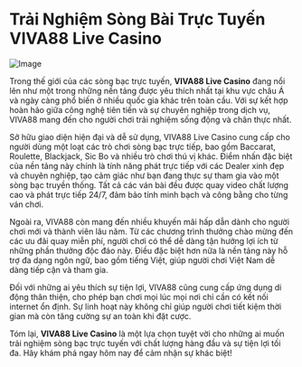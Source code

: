 # Trải Nghiệm Sòng Bài Trực Tuyến VIVA88 Live Casino

![Image](https://github.com/user-attachments/assets/bd51ea9f-0666-407b-a7a7-98ead6de688c)

Trong thế giới của các sòng bạc trực tuyến, **VIVA88 Live Casino** đang nổi lên như một trong những nền tảng được yêu thích nhất tại khu vực châu Á và ngày càng phổ biến ở nhiều quốc gia khác trên toàn cầu. Với sự kết hợp hoàn hảo giữa công nghệ tiên tiến và sự chuyên nghiệp trong dịch vụ, VIVA88 mang đến cho người chơi trải nghiệm sống động và chân thực nhất.

Sở hữu giao diện hiện đại và dễ sử dụng, VIVA88 Live Casino cung cấp cho người dùng một loạt các trò chơi sòng bạc trực tiếp, bao gồm Baccarat, Roulette, Blackjack, Sic Bo và nhiều trò chơi thú vị khác. Điểm nhấn đặc biệt của nền tảng này chính là tính năng phát trực tiếp với các Dealer xinh đẹp và chuyên nghiệp, tạo cảm giác như bạn đang thực sự tham gia vào một sòng bạc truyền thống. Tất cả các ván bài đều được quay video chất lượng cao và phát trực tiếp 24/7, đảm bảo tính minh bạch và công bằng cho từng ván chơi.

Ngoài ra, VIVA88 còn mang đến nhiều khuyến mãi hấp dẫn dành cho người chơi mới và thành viên lâu năm. Từ các chương trình thưởng chào mừng đến các ưu đãi quay miễn phí, người chơi có thể dễ dàng tận hưởng lợi ích từ những phần thưởng độc đáo này. Điều đặc biệt hơn nữa là nền tảng này hỗ trợ đa dạng ngôn ngữ, bao gồm tiếng Việt, giúp người chơi Việt Nam dễ dàng tiếp cận và tham gia.

Đối với những ai yêu thích sự tiện lợi, VIVA88 cũng cung cấp ứng dụng di động thân thiện, cho phép bạn chơi mọi lúc mọi nơi chỉ cần có kết nối internet ổn định. Sự linh hoạt này không chỉ giúp người chơi tiết kiệm thời gian mà còn tăng cường sự an toàn khi đặt cược.

Tóm lại, **VIVA88 Live Casino** là một lựa chọn tuyệt vời cho những ai muốn trải nghiệm sòng bạc trực tuyến với chất lượng hàng đầu và sự tiện lợi tối đa. Hãy khám phá ngay hôm nay để cảm nhận sự khác biệt!